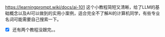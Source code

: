 https://learningprompt.wiki/docs/ai-101 这个小教程简短又清晰，给了LLM的基础概念以及AI可以做到的实用小案例，适合完全不了解AI的计算机同学，有些专业名词可能需要自己搜索一下。

- [x] 还有两个教程没跟完。。